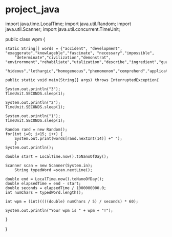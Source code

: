 
# project_java
import java.time.LocalTime;
import java.util.Random;
import java.util.Scanner;
import java.util.concurrent.TimeUnit;

public class wpm {
	
	static String[] words = {"accident", "development", "exaggerate","knowlageble","fascinate", "necessary","impossible",
		"determinate","civilization","demonstrat", "envirornment","rehabiliate","utalization","describe","ingredient","guarantee",
		"hideous","lethargic","homogeneous","phenomenon","comprehend","application"};
	
    public static void main(String[] args) throws InterruptedException{
    	
	System.out.println("3");
	TimeUnit.SECONDS.sleep(1);
	
	System.out.println("2");
	TimeUnit.SECONDS.sleep(1);
	
	System.out.println("1");
	TimeUnit.SECONDS.sleep(1);
	
	Random rand = new Random();
	for(int i=0; i<15; i++) {
		System.out.print(words[rand.nextInt(14)] +" ");
		}
	System.out.println();
	
	double start = LocalTime.now().toNanoOfDay();
	
	Scanner scan = new Scanner(System.in);
		String typedWord =scan.nextLine();
		
	double end = LocalTime.now().toNanoOfDay();
	double elapsedTime = end - start;
	double seconds = elapsedTime / 1000000000.0;
	int numChars = typedWord.length();
	
	int wpm = (int)((((double) numChars / 5) / seconds) * 60);
	
	System.out.println("Your wpm is " + wpm + "!");
	
	}
		
	
}
